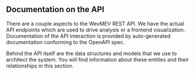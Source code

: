 ## Documentation on the API

There are a couple aspects to the WevMEV REST API.  We have the actual API endpoints which are used to drive analysis or a frontend visualization.  Documentation of the API interaction is provided by auto-generated documentation conforming to the OpenAPI spec.  

Behind the API itself are the data structures and models that we use to architect the system.  You will find information about these entities and their relationships in this section.
